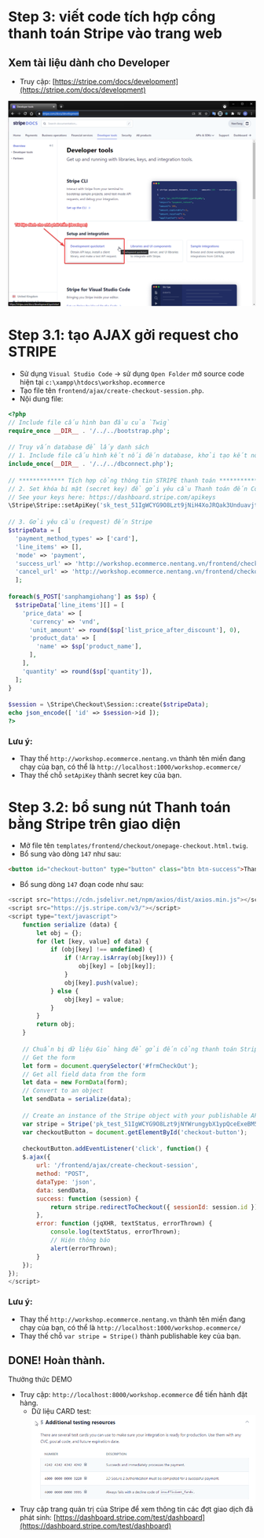 # Step 3: viết code tích hợp cổng thanh toán Stripe vào trang web
## Xem tài liệu dành cho Developer
- Truy cập: [https://stripe.com/docs/development](https://stripe.com/docs/development)

![Tài liệu dành cho nhà phát triển Stripe](assets/img/Stripe_Doc_1.png)

# Step 3.1: tạo AJAX gởi request cho STRIPE
- Sử dụng `Visual Studio Code` -> sử dụng `Open Folder` mở source code hiện tại `c:\xampp\htdocs\workshop.ecommerce`
- Tạo file tên `frontend/ajax/create-checkout-session.php`.
- Nội dung file:
```php
<?php
// Include file cấu hình ban đầu của `Twig`
require_once __DIR__ . '/../../bootstrap.php';

// Truy vấn database để lấy danh sách
// 1. Include file cấu hình kết nối đến database, khởi tạo kết nối $conn
include_once(__DIR__ . '/../../dbconnect.php');

// ************* Tích hợp cổng thông tin STRIPE thanh toán **************
// 2. Set khóa bí mật (secret key) để gởi yêu cầu Thanh toán đến Cổng thanh toán Stripe
// See your keys here: https://dashboard.stripe.com/apikeys
\Stripe\Stripe::setApiKey('sk_test_51IgWCYG9O8Lzt9jNiH4XoJRQak3UnduavjtfhKzPOZxQCwdprwKWsEm4yDwRP28UBzDPkFWqcifs6QcGTn2nXdrG00Ndyoew2h');

// 3. Gởi yêu cầu (request) đến Stripe
$stripeData = [
  'payment_method_types' => ['card'],
  'line_items' => [],
  'mode' => 'payment',
  'success_url' => 'http://workshop.ecommerce.nentang.vn/frontend/checkout/onepage-checkout-finish',
  'cancel_url' => 'http://workshop.ecommerce.nentang.vn/frontend/checkout/onepage-checkout-cancel',
  ];

foreach($_POST['sanphamgiohang'] as $sp) {
  $stripeData['line_items'][] = [
    'price_data' => [
      'currency' => 'vnd',
      'unit_amount' => round($sp['list_price_after_discount'], 0),
      'product_data' => [
        'name' => $sp['product_name'],
      ],
    ],
    'quantity' => round($sp['quantity']),
  ];
}

$session = \Stripe\Checkout\Session::create($stripeData);
echo json_encode([ 'id' => $session->id ]);
?>
```

### Lưu ý:
- Thay thế `http://workshop.ecommerce.nentang.vn` thành tên miền đang chạy của bạn, có thể là `http://localhost:1000/workshop.ecommerce/`
- Thay thế chỗ `setApiKey` thành secret key của bạn.

# Step 3.2: bổ sung nút Thanh toán bằng Stripe trên giao diện
- Mở file tên `templates/frontend/checkout/onepage-checkout.html.twig`.
- Bổ sung vào dòng `147` như sau:
```html
<button id="checkout-button" type="button" class="btn btn-success">Thanh toán với Stripe</button>
```

- Bổ sung dòng `147` đoạn code như sau:
```js
<script src="https://cdn.jsdelivr.net/npm/axios/dist/axios.min.js"></script>
<script src="https://js.stripe.com/v3/"></script>
<script type="text/javascript">
    function serialize (data) {
        let obj = {};
        for (let [key, value] of data) {
            if (obj[key] !== undefined) {
                if (!Array.isArray(obj[key])) {
                    obj[key] = [obj[key]];
                }
                obj[key].push(value);
            } else {
                obj[key] = value;
            }
        }
        return obj;
    }

    // Chuẩn bị dữ liệu Giỏ hàng để gởi đến cổng thanh toán Stripe
    // Get the form
    let form = document.querySelector('#frmCheckOut');
    // Get all field data from the form
    let data = new FormData(form);
    // Convert to an object
    let sendData = serialize(data);

    // Create an instance of the Stripe object with your publishable API key
    var stripe = Stripe('pk_test_51IgWCYG9O8Lzt9jNYWrungybX1ypQceExeBM5nEiCFRydpupgWAzKe51QpNLpMtnj7YhwhojzYWIkrWFV92LWrP200DOgLmMNV');
    var checkoutButton = document.getElementById('checkout-button');

    checkoutButton.addEventListener('click', function() {
    $.ajax({
        url: '/frontend/ajax/create-checkout-session',
        method: "POST",
        dataType: 'json',
        data: sendData,
        success: function (session) {
            return stripe.redirectToCheckout({ sessionId: session.id });
        },
        error: function (jqXHR, textStatus, errorThrown) {
            console.log(textStatus, errorThrown);
            // Hiện thông báo
            alert(errorThrown);
        }
    });
});
</script>
```

### Lưu ý:
- Thay thế `http://workshop.ecommerce.nentang.vn` thành tên miền đang chạy của bạn, có thể là `http://localhost:1000/workshop.ecommerce/`
- Thay thế chỗ `var stripe = Stripe()` thành publishable key của bạn.

## DONE! Hoàn thành.
Thưởng thức DEMO
- Truy cập: `http://localhost:8000/workshop.ecommerce` để tiến hành đặt hàng.
  - Dữ liệu CARD test:
  ![Dữ liệu CARD test Stripe](assets/img/Stripe_DuLieuTest.png)
- Truy cập trang quản trị của Stripe để xem thông tin các đợt giao dịch đã phát sinh: [https://dashboard.stripe.com/test/dashboard](https://dashboard.stripe.com/test/dashboard)